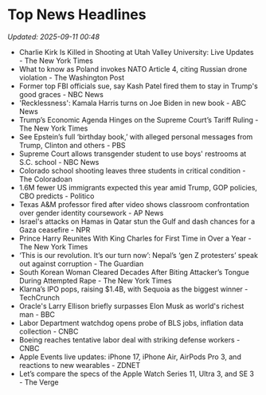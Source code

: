 # Top News Headlines

_Updated: 2025-09-11 00:48_

- Charlie Kirk Is Killed in Shooting at Utah Valley University: Live Updates - The New York Times
- What to know as Poland invokes NATO Article 4, citing Russian drone violation - The Washington Post
- Former top FBI officials sue, say Kash Patel fired them to stay in Trump's good graces - NBC News
- 'Recklessness': Kamala Harris turns on Joe Biden in new book - ABC News
- Trump’s Economic Agenda Hinges on the Supreme Court’s Tariff Ruling - The New York Times
- See Epstein’s full ‘birthday book,’ with alleged personal messages from Trump, Clinton and others - PBS
- Supreme Court allows transgender student to use boys' restrooms at S.C. school - NBC News
- Colorado school shooting leaves three students in critical condition - The Coloradoan
- 1.6M fewer US immigrants expected this year amid Trump, GOP policies, CBO predicts - Politico
- Texas A&M professor fired after video shows classroom confrontation over gender identity coursework - AP News
- Israel's attacks on Hamas in Qatar stun the Gulf and dash chances for a Gaza ceasefire - NPR
- Prince Harry Reunites With King Charles for First Time in Over a Year - The New York Times
- ‘This is our revolution. It’s our turn now’: Nepal’s ‘gen Z protesters’ speak out against corruption - The Guardian
- South Korean Woman Cleared Decades After Biting Attacker’s Tongue During Attempted Rape - The New York Times
- Klarna’s IPO pops, raising $1.4B, with Sequoia as the biggest winner - TechCrunch
- Oracle's Larry Ellison briefly surpasses Elon Musk as world's richest man - BBC
- Labor Department watchdog opens probe of BLS jobs, inflation data collection - CNBC
- Boeing reaches tentative labor deal with striking defense workers - CNBC
- Apple Events live updates: iPhone 17, iPhone Air, AirPods Pro 3, and reactions to new wearables - ZDNET
- Let’s compare the specs of the Apple Watch Series 11, Ultra 3, and SE 3 - The Verge
